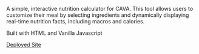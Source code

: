 A simple, interactive nutrition calculator for CAVA. This tool allows users to customize their meal by selecting ingredients and dynamically displaying real-time nutrition facts, including macros and calories.

Built with HTML and Vanilla Javascript

[Deployed Site](https://cavamacroscalculator.com/)
